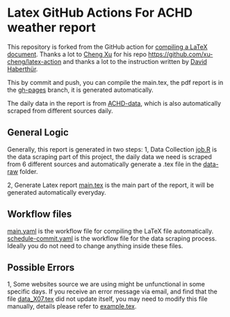# Latex GitHub Actions For ACHD weather report

This repository is forked from the GitHub action for [compiling a LaTeX document](https://github.com/xu-cheng/latex-action).
Thanks a lot to [Cheng Xu](https://github.com/xu-cheng) for his repo https://github.com/xu-cheng/latex-action and thanks a lot to the instruction written by [David Haberthür](https://github.com/habi).

This by commit and push, you can compile the main.tex, the pdf report is in the [gh-pages](https://github.com/Yuchengyw6/latex-test/tree/gh-pages) branch, it is generated automatically. 

The daily data in the report is from [ACHD-data](https://github.com/Yuchengyw6/latex-test/tree/master/data-raw), which is also automatically scraped from different sources daily.

## General Logic

Generally, this report is generated in two steps:
1, Data Collection
[job.R](https://github.com/Yuchengyw6/latex-test/blob/master/R/job.R) is the data scraping part of this project, the daily data we need is scraped from 6 different sources and automatically generate a .tex file in the [data-raw](https://github.com/Yuchengyw6/latex-test/tree/master/data-raw) folder.

2, Generate Latex report
[main.tex](https://github.com/Yuchengyw6/latex-test/blob/master/main.tex) is the main part of the report, it will be generated automatically everyday.

## Workflow files
[main.yaml](https://github.com/Yuchengyw6/latex-test/blob/master/.github/workflows/main.yaml) is the workflow file for compiling the LaTeX file automatically.
[schedule-commit.yaml](https://github.com/Yuchengyw6/latex-test/blob/master/.github/workflows/schedule-commit.yaml) is the workflow file for the data scraping process.
Ideally you do not need to change anything inside these files.

## Possible Errors
1, Some websites source we are using might be unfunctional in some specific days. If you receive an error message via email, and find that the file [data_X07.tex](https://github.com/Yuchengyw6/latex-test/blob/master/data-raw/data_X07.tex) did not update itself, you may need to modify this file manually, details please refer to [example.tex](https://github.com/Yuchengyw6/latex-test/blob/master/data-raw/example.tex).
